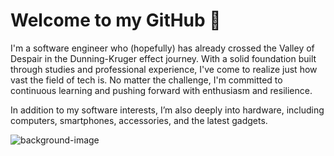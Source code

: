 # Welcome to my GitHub 👋

I'm a software engineer who (hopefully) has already crossed the Valley of Despair in the Dunning-Kruger effect journey. With a solid foundation built through studies and professional experience, I've come to realize just how vast the field of tech is. No matter the challenge, I'm committed to continuous learning and pushing forward with enthusiasm and resilience.

In addition to my software interests, I’m also deeply into hardware, including computers, smartphones, accessories, and the latest gadgets.

![background-image](https://github.com/user-attachments/assets/5faf808b-fe35-405a-be44-9639e905ffcf)
